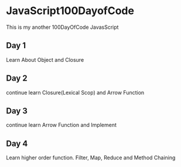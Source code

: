 # JavaScript100DayofCode

This is my another 100DayOfCode JavasScript

## Day 1

Learn About Object and Closure

## Day 2

continue learn Closure(Lexical Scop) and Arrow Function

## Day 3

continue learn Arrow Function and Implement

## Day 4

Learn higher order function.
Filter, Map, Reduce and Method Chaining
